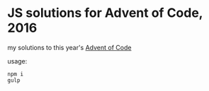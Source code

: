 # JS solutions for Advent of Code, 2016
my solutions to this year's [Advent of Code](http://adventofcode.com/2016)

usage:
```
npm i
gulp
```
